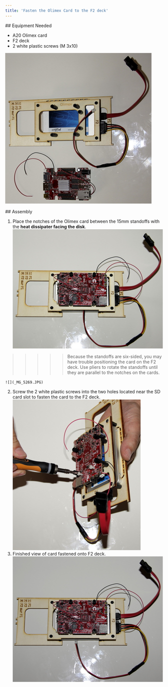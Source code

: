 ```yaml
---
title: 'Fasten the Olimex Card to the F2 deck'
---
```


## Equipment Needed
- A20 Olimex card
- F2 deck
- 2 white plastic screws (M 3x10)

![](_MG_5268.JPG)  


 ## Assembly 
 
1. Place the notches of the Olimex card between the 15mm standoffs with the **heat dissipater facing the disk**.      
    ![](_MG_5270.JPG)  
>>>>> Because the standoffs are six-sided, you may have trouble positioning the card on the F2 deck. Use pliers to rotate the standoffs until they are parallel to the notches on the cards.

    ![](_MG_5269.JPG)  
2. Screw the 2 white plastic screws into the two holes located near the SD card slot to fasten the card to the F2 deck.    
    ![](_MG_5272.JPG)  
3. Finished view of card fastened onto F2 deck.     
    ![](_MG_5274.JPG)  
